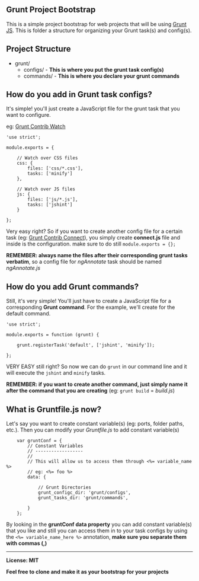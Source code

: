 Grunt Project Bootstrap
----------------------------
This is a simple project bootstrap for web projects that will be using [Grunt JS](gruntjs.com/getting-started). This is folder a structure for organizing your Grunt task(s) and config(s).

## Project Structure
* grunt/
    - configs/ - **This is where you put the grunt task config(s)**
    - commands/ - **This is where you declare your grunt commands**

## How do you add in Grunt task configs?
It's simple! you'll just create a JavaScript file for the grunt task that you want to configure.

eg: [Grunt Contrib Watch](https://www.npmjs.com/package/grunt-contrib-watch)
```
'use strict';

module.exports = {

    // Watch over CSS files
    css: {
        files: ['css/*.css'],
        tasks: ['minify']
    },

    // Watch over JS files
    js: {
        files: ['js/*.js'],
        tasks: ['jshint']
    }

};
```
Very easy right? So if you want to create another config file for a certain task (eg: [Grunt Contrib Connect](https://www.npmjs.com/package/grunt-contrib-connect)), you simply create **connect.js** file and inside is the configuration. make sure to do still `module.exports = {};`

**REMEMBER: always name the files after their corresponding grunt tasks  verbatim**, so a config file for *ngAnnotate* task should be named *ngAnnotate.js*

## How do you add Grunt commands?
Still, it's very simple! You'll just have to create a JavaScript file for a corresponding **Grunt command**.
For the example, we'll create for the default command.
```
'use strict';

module.exports = function (grunt) {

    grunt.registerTask('default', ['jshint', 'minify']);

};
```
VERY EASY still right? So now we can do `grunt` in our command line and it will execute the `jshint` and `minify` tasks.

**REMEMBER: if you want to create another command, just simply name it after the command that you are creating** (eg: `grunt build` = *build.js*)

## What is Gruntfile.js now?
Let's say you want to create constant variable(s) (eg: ports, folder paths, etc.). Then you can modify your *Gruntfile.js* to add constant variable(s)

```
    var gruntConf = {
        // Constant Variables
        // ------------------
        // 
        // This will allow us to access them through <%= variable_name %>
        // eg: <%= foo %>
        data: {

            // Grunt Directories
            grunt_configc_dir: 'grunt/configs',
            grunt_tasks_dir: 'grunt/commands',

        }
    };
```
By looking in the **gruntConf data property** you can add constant variable(s) that you like and still you can access them in to your task configs by using the `<%= variable_name_here %>` annotation, **make sure you separate them with commas (,)**

------------------------------------------------------------------------------------
**License: MIT**

**Feel free to clone and make it as your bootstrap for your projects**